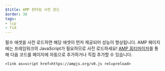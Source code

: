 ```yaml
---
$title: AMP 런타임 사전 로드
$order: 30
tags:
- lcp
- fid
---
```


필수 애셋을 사전 로드하면 해당 애셋이 먼저 제공되어 성능이 향상됩니다. AMP 페이지에는 프레임워크의 JavaScript가 필요하므로 사전 로드하세요! [AMP 옵티마이저](https://amp.dev/documentation/guides-and-tutorials/optimize-and-measure/amp-optimizer-guide/)를 통해 다음 코드를 페이지에 자동으로 추가하거나 직접 추가할 수 있습니다.

```
<link as=script href=https://ampjs.org/v0.js rel=preload>
```
